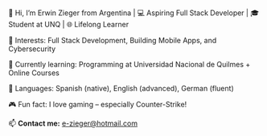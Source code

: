 👋 Hi, I’m Erwin Zieger from Argentina |
💻 Aspiring Full Stack Developer | 🎓 Student at UNQ | 🌐 Lifelong Learner

👀 Interests: Full Stack Development, Building Mobile Apps, and Cybersecurity

🌱 Currently learning: Programming at Universidad Nacional de Quilmes + Online Courses

💬 Languages: Spanish (native), English (advanced), German (fluent)

🎮 Fun fact: I love gaming – especially Counter-Strike!

📫 **Contact me:**
e-zieger@hotmail.com
